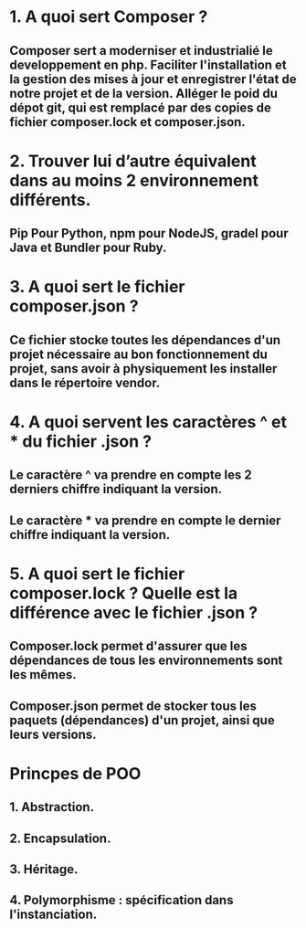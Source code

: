 # 1. A quoi sert Composer ?
## Composer sert a moderniser et industrialié le developpement en php. Faciliter l'installation et la gestion des mises à jour et enregistrer l'état de notre projet et de la version. Alléger le poid du dépot git, qui est remplacé par des copies de fichier composer.lock et composer.json. 
#
# 2. Trouver lui d’autre équivalent dans au moins 2 environnement différents.
## Pip Pour Python, npm pour NodeJS, gradel pour Java et Bundler pour Ruby.
#
# 3. A quoi sert le fichier composer.json ?
## Ce fichier stocke toutes les dépendances d'un projet nécessaire au bon fonctionnement du projet, sans avoir à physiquement les installer dans le répertoire vendor.
#
# 4. A quoi servent les caractères ^ et * du fichier .json ?
## Le caractère ^ va prendre en compte les 2 derniers chiffre indiquant la version.
## Le caractère * va prendre en compte le dernier chiffre indiquant la version.
#
# 5. A quoi sert le fichier composer.lock ? Quelle est la différence avec le fichier .json ?
## Composer.lock permet d'assurer que les dépendances de tous les environnements sont les mêmes.
## Composer.json permet de stocker tous les paquets (dépendances) d'un projet, ainsi que leurs versions.


# Princpes de POO
## 1. Abstraction.
## 2. Encapsulation.
## 3. Héritage.
## 4. Polymorphisme : spécification dans l'instanciation.